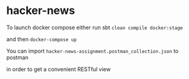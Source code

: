 # hacker-news

To launch docker compose either run sbt ```clean compile docker:stage``` 

and then ```docker-compose up```

You can import `hacker-news-assignment.postman_collection.json` to postman 

in order to get a convenient RESTful view